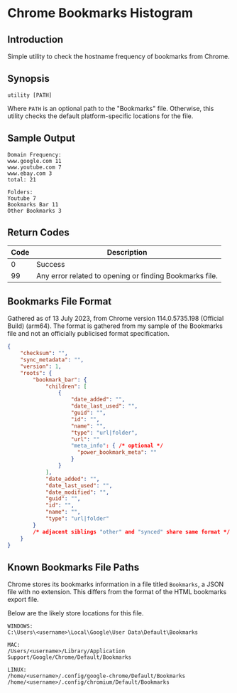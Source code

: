 # Chrome Bookmarks Histogram

## Introduction

Simple utility to check the hostname frequency of bookmarks from Chrome.

## Synopsis

```shell
utility [PATH]
```

Where `PATH` is an optional path to the "Bookmarks" file.
Otherwise, this utility checks the default platform-specific locations for the file.

## Sample Output

```
Domain Frequency:
www.google.com 11
www.youtube.com 7
www.ebay.com 3
total: 21

Folders:
Youtube 7
Bookmarks Bar 11
Other Bookmarks 3
```

## Return Codes

| Code | Description |
| --- | --- |
| 0 | Success |
| 99 | Any error related to opening or finding Bookmarks file. |

## Bookmarks File Format

Gathered as of 13 July 2023, from Chrome version 114.0.5735.198 (Official Build) (arm64).
The format is gathered from my sample of the Bookmarks file and not an officially publicised
format specification.

```json
{
    "checksum": "",
    "sync_metadata": "",
    "version": 1,
    "roots": {
        "bookmark_bar": {
            "children": [
                {
                    "date_added": "",
                    "date_last_used": "",
                    "guid": "",
                    "id": "",
                    "name": "",
                    "type": "url|folder",
                    "url": ""
                    "meta_info": { /* optional */
                      "power_bookmark_meta": ""
                    }
                }
            ],
            "date_added": "",
            "date_last_used": "",
            "date_modified": "",
            "guid": "",
            "id": "",
            "name": "",
            "type": "url|folder"
        }
        /* adjacent siblings "other" and "synced" share same format */
    }
}
```

## Known Bookmarks File Paths

Chrome stores its bookmarks information in a file titled `Bookmarks`, a JSON file with no extension.
This differs from the format of the HTML bookmarks export file.

Below are the likely store locations for this file.

```
WINDOWS:
C:\Users\<username>\Local\Google\User Data\Default\Bookmarks

MAC:
/Users/<username>/Library/Application Support/Google/Chrome/Default/Bookmarks

LINUX:
/home/<username>/.config/google-chrome/Default/Bookmarks
/home/<username>/.config/chromium/Default/Bookmarks
```
